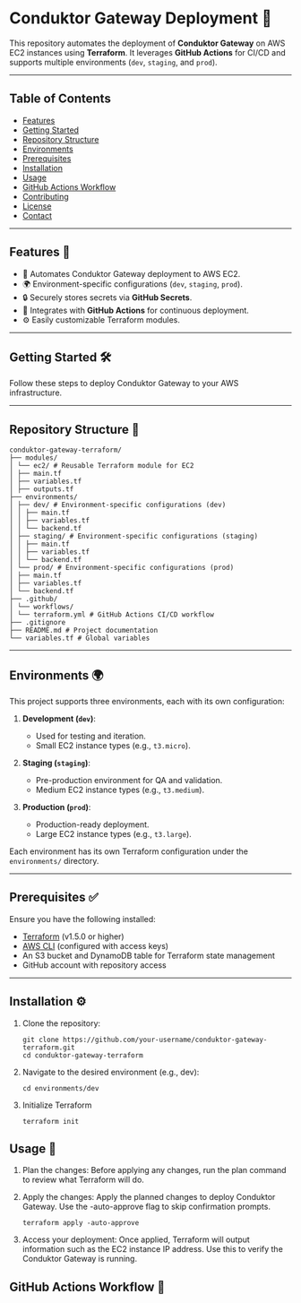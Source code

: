 # **Conduktor Gateway Deployment** 🚀

This repository automates the deployment of **Conduktor Gateway** on AWS EC2 instances using **Terraform**. It leverages **GitHub Actions** for CI/CD and supports multiple environments (`dev`, `staging`, and `prod`).

---

## **Table of Contents**

- [Features](#features)
- [Getting Started](#getting-started)
- [Repository Structure](#repository-structure)
- [Environments](#environments)
- [Prerequisites](#prerequisites)
- [Installation](#installation)
- [Usage](#usage)
- [GitHub Actions Workflow](#github-actions-workflow)
- [Contributing](#contributing)
- [License](#license)
- [Contact](#contact)

---

## **Features** 🌟

- 🚀 Automates Conduktor Gateway deployment to AWS EC2.
- 🌍 Environment-specific configurations (`dev`, `staging`, `prod`).
- 🔒 Securely stores secrets via **GitHub Secrets**.
- 🤖 Integrates with **GitHub Actions** for continuous deployment.
- ⚙️ Easily customizable Terraform modules.

---

## **Getting Started** 🛠️

Follow these steps to deploy Conduktor Gateway to your AWS infrastructure.

---

## **Repository Structure** 📂
```
conduktor-gateway-terraform/ 
├── modules/ 
│ └── ec2/ # Reusable Terraform module for EC2 
│ ├── main.tf 
│ ├── variables.tf 
│ ├── outputs.tf 
├── environments/ 
│ ├── dev/ # Environment-specific configurations (dev) 
│ │ ├── main.tf 
│ │ ├── variables.tf 
│ │ └── backend.tf 
│ ├── staging/ # Environment-specific configurations (staging) 
│ │ ├── main.tf 
│ │ ├── variables.tf 
│ │ └── backend.tf 
│ └── prod/ # Environment-specific configurations (prod) 
│ ├── main.tf 
│ ├── variables.tf 
│ └── backend.tf 
├── .github/ 
│ └── workflows/ 
│ └── terraform.yml # GitHub Actions CI/CD workflow 
├── .gitignore 
├── README.md # Project documentation 
└── variables.tf # Global variables
```

---

## **Environments** 🌍

This project supports three environments, each with its own configuration:

1. **Development (`dev`)**:
   - Used for testing and iteration.
   - Small EC2 instance types (e.g., `t3.micro`).
   
2. **Staging (`staging`)**:
   - Pre-production environment for QA and validation.
   - Medium EC2 instance types (e.g., `t3.medium`).

3. **Production (`prod`)**:
   - Production-ready deployment.
   - Large EC2 instance types (e.g., `t3.large`).

Each environment has its own Terraform configuration under the `environments/` directory.

---

## **Prerequisites** ✅

Ensure you have the following installed:

- [Terraform](https://www.terraform.io/) (v1.5.0 or higher)
- [AWS CLI](https://aws.amazon.com/cli/) (configured with access keys)
- An S3 bucket and DynamoDB table for Terraform state management
- GitHub account with repository access

---

## **Installation** ⚙️

1. Clone the repository:
   ```
   git clone https://github.com/your-username/conduktor-gateway-terraform.git
   cd conduktor-gateway-terraform
   ```

2. Navigate to the desired environment (e.g., dev):
   ```
   cd environments/dev
   ```

3. Initialize Terraform
   ```
   terraform init
   ```

## Usage 📖
1. Plan the changes:
Before applying any changes, run the plan command to review what Terraform will do.  

2. Apply the changes:
Apply the planned changes to deploy Conduktor Gateway. Use the -auto-approve flag to skip confirmation prompts.
   ```
   terraform apply -auto-approve
   ```
   

3. Access your deployment:
Once applied, Terraform will output information such as the EC2 instance IP address. Use this to verify the Conduktor Gateway is running.

## GitHub Actions Workflow 🤖
